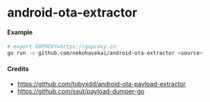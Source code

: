 # android-ota-extractor

#### Example

```bash
# export GOPROXY=https://goproxy.cn
go run -v github.com/nekohasekai/android-ota-extractor <source>
```


#### Credits

* https://github.com/tobyxdd/android-ota-payload-extractor
* https://github.com/ssut/payload-dumper-go
